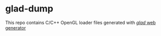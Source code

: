 # glad-dump
This repo contains C/C++ OpenGL loader files generated with [*glad* web generator](https://glad.dav1d.de/)